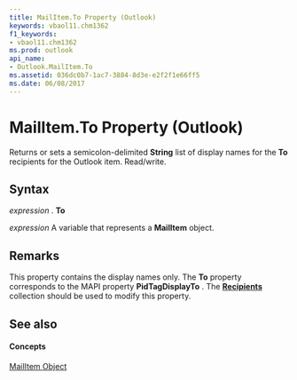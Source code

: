 ```yaml
---
title: MailItem.To Property (Outlook)
keywords: vbaol11.chm1362
f1_keywords:
- vbaol11.chm1362
ms.prod: outlook
api_name:
- Outlook.MailItem.To
ms.assetid: 036dc0b7-1ac7-3884-8d3e-e2f2f1e66ff5
ms.date: 06/08/2017
---
```



# MailItem.To Property (Outlook)

Returns or sets a semicolon-delimited  **String** list of display names for the **To** recipients for the Outlook item. Read/write.


## Syntax

 _expression_ . **To**

 _expression_ A variable that represents a **MailItem** object.


## Remarks

This property contains the display names only. The  **To** property corresponds to the MAPI property **PidTagDisplayTo** . The **[Recipients](Outlook.Recipients.md)** collection should be used to modify this property.


## See also


#### Concepts


[MailItem Object](Outlook.MailItem.md)

